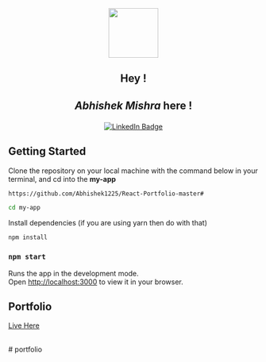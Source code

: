 <div id="header" align="center">
  <img src="https://cdn-icons-png.flaticon.com/128/8841/8841503.png" width="100"/>
</div>
<div align="center">
<h2>Hey ! <h2>
  <p><i>Abhishek Mishra</i> here !</p> 
</div>
  
  <div id="badges" align="center">
  <a href="https://www.linkedin.com/in/abhishek-mishra-074a3819a/">
    <img src="https://img.shields.io/badge/LinkedIn-blue?style=for-the-badge&logo=linkedin&logoColor=white" alt="LinkedIn Badge"/>
  </a>

 
</div>
  
  ## Getting Started

Clone the repository on your local machine with the command below in your terminal, and cd into the **my-app**

```bash
https://github.com/Abhishek1225/React-Portfolio-master#

cd my-app
```

Install dependencies (if you are using yarn then do with that)
  ```bash
npm install
```


### `npm start`

Runs the app in the development mode.\
Open [http://localhost:3000](http://localhost:3000) to view it in your browser.


  <h2>Portfolio</h2>
  <a href=" ">
    Live Here
  </a>
  
 <br>
 </br>

#   p o r t f o l i o 
 
 